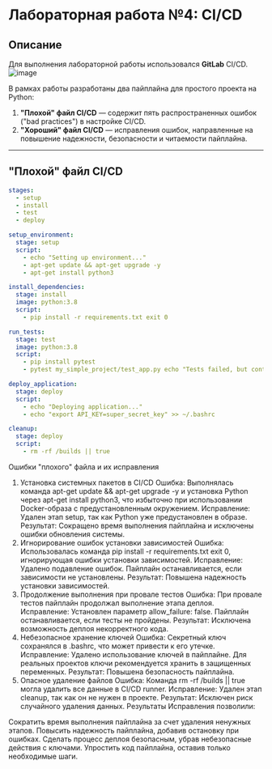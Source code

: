 # **Лабораторная работа №4: CI/CD**

## **Описание**

Для выполнения лабораторной работы использовался **GitLab** CI/CD.  
![image](https://github.com/user-attachments/assets/18824875-5c5c-4db6-ad39-0b926f719c82)

В рамках работы разработаны два пайплайна для простого проекта на Python:  

1. **"Плохой" файл CI/CD** — содержит пять распространенных ошибок ("bad practices") в настройке CI/CD.  
2. **"Хороший" файл CI/CD** — исправления ошибок, направленные на повышение надежности, безопасности и читаемости пайплайна.  

---

## **"Плохой" файл CI/CD**
```yaml
stages:
  - setup
  - install
  - test
  - deploy

setup_environment:
  stage: setup
  script:
    - echo "Setting up environment..."
    - apt-get update && apt-get upgrade -y 
    - apt-get install python3 

install_dependencies:
  stage: install
  image: python:3.8
  script:
    - pip install -r requirements.txt exit 0  

run_tests:
  stage: test
  image: python:3.8
  script:
    - pip install pytest
    - pytest my_simple_project/test_app.py echo "Tests failed, but continuing..." 

deploy_application:
  stage: deploy
  script:
    - echo "Deploying application..."
    - echo "export API_KEY=super_secret_key" >> ~/.bashrc

cleanup:
  stage: deploy
  script:
    - rm -rf /builds || true
```



Ошибки "плохого" файла и их исправления
1. Установка системных пакетов в CI/CD
Ошибка:
Выполнялась команда apt-get update && apt-get upgrade -y и установка Python через apt-get install python3, что избыточно при использовании Docker-образа с предустановленным окружением.
Исправление:
Удален этап setup, так как Python уже предустановлен в образе.
Результат:
Сокращено время выполнения пайплайна и исключены ошибки обновления системы.
2. Игнорирование ошибок установки зависимостей
Ошибка:
Использовалась команда pip install -r requirements.txt exit 0, игнорирующая ошибки установки зависимостей.
Исправление:
Удалено подавление ошибок. Пайплайн останавливается, если зависимости не установлены.
Результат:
Повышена надежность установки зависимостей.
3. Продолжение выполнения при провале тестов
Ошибка:
При провале тестов пайплайн продолжал выполнение этапа деплоя.
Исправление:
Установлен параметр allow_failure: false. Пайплайн останавливается, если тесты не пройдены.
Результат:
Исключена возможность деплоя некорректного кода.
4. Небезопасное хранение ключей
Ошибка:
Секретный ключ сохранялся в .bashrc, что может привести к его утечке.
Исправление:
Удалено использование ключей в пайплайне. Для реальных проектов ключи рекомендуется хранить в защищенных переменных.
Результат:
Повышена безопасность пайплайна.
5. Опасное удаление файлов
Ошибка:
Команда rm -rf /builds || true могла удалить все данные в CI/CD runner.
Исправление:
Удален этап cleanup, так как он не нужен в проекте.
Результат:
Исключен риск случайного удаления данных.
Результаты
Исправления позволили:

Сократить время выполнения пайплайна за счет удаления ненужных этапов.
Повысить надежность пайплайна, добавив остановку при ошибках.
Сделать процесс деплоя безопасным, убрав небезопасные действия с ключами.
Упростить код пайплайна, оставив только необходимые шаги.
